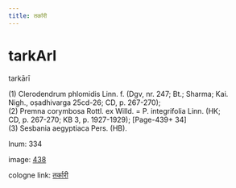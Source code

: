 ```yaml
---
title: तर्कारी
---
```


# tarkArI

tarkārī  <div n="P" />(1) Clerodendrum phlomidis Linn. f. (Dgv, nr. 247; Bt.; Sharma; Kai. <div n="lb" />Nigh., oṣadhivarga 25cd-26; CD, p. 267-270); <div n="P" />(2) Premna corymbosa Rottl. ex Willd. = P. integrifolia Linn. (HK; <div n="lb" />CD, p. 267-270; KB 3, p. 1927-1929); [Page-439+ 34] <div n="P" />(3) Sesbania aegyptiaca Pers. (HB).

lnum: 334

image: [438](https://www.sanskrit-lexicon.uni-koeln.de/scans/csl-apidev/servepdf.php?dict=snp&page=438)

cologne link: [तर्कारी](https://sanskrit-lexicon.uni-koeln.de/scans/csl-apidev/getword.php?dict=snp&key=तर्कारी)

